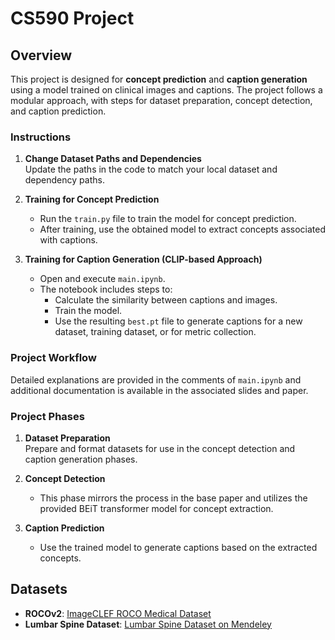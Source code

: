 # CS590 Project

## Overview

This project is designed for **concept prediction** and **caption generation** using a model trained on clinical images and captions. The project follows a modular approach, with steps for dataset preparation, concept detection, and caption prediction.

### Instructions

1. **Change Dataset Paths and Dependencies**  
   Update the paths in the code to match your local dataset and dependency paths.

2. **Training for Concept Prediction**  
   - Run the `train.py` file to train the model for concept prediction.
   - After training, use the obtained model to extract concepts associated with captions.

3. **Training for Caption Generation (CLIP-based Approach)**  
   - Open and execute `main.ipynb`.
   - The notebook includes steps to:
     - Calculate the similarity between captions and images.
     - Train the model.
     - Use the resulting `best.pt` file to generate captions for a new dataset, training dataset, or for metric collection.

### Project Workflow

Detailed explanations are provided in the comments of `main.ipynb` and additional documentation is available in the associated slides and paper.

### Project Phases

1. **Dataset Preparation**  
   Prepare and format datasets for use in the concept detection and caption generation phases.

2. **Concept Detection**  
   - This phase mirrors the process in the base paper and utilizes the provided BEiT transformer model for concept extraction.

3. **Caption Prediction**  
   - Use the trained model to generate captions based on the extracted concepts.

## Datasets

- **ROCOv2**: [ImageCLEF ROCO Medical Dataset](https://www.imageclef.org/2024/medical/caption)
- **Lumbar Spine Dataset**: [Lumbar Spine Dataset on Mendeley](https://data.mendeley.com/datasets/k57fr854j2/2)
